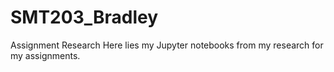 # SMT203_Bradley
Assignment Research
Here lies my Jupyter notebooks from my research for my assignments.
